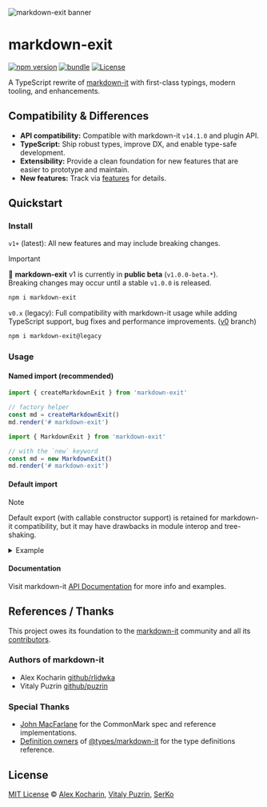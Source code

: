 ![markdown-exit banner](https://markdown-exit.pages.dev/banner.svg)

# markdown-exit

[![npm version][npm-version-src]][npm-version-href]
[![bundle][bundle-src]][bundle-href]
[![License][license-src]][license-href]

A TypeScript rewrite of [markdown-it](https://github.com/markdown-it/markdown-it) with first-class typings, modern tooling, and enhancements.

## Compatibility & Differences

- **API compatibility:** Compatible with markdown-it `v14.1.0` and plugin API.
- **TypeScript:** Ship robust types, improve DX, and enable type-safe development.
- **Extensibility:** Provide a clean foundation for new features that are easier to prototype and maintain.
- **New features:** Track via [features](https://github.com/serkodev/markdown-exit/issues?q=is:issue%20label:features) for details.

## Quickstart

### Install

`v1+` (latest): All new features and may include breaking changes.

> [!IMPORTANT]
> 🚧 **markdown-exit** v1 is currently in **public beta** (`v1.0.0-beta.*`).  
> Breaking changes may occur until a stable `v1.0.0` is released.

```bash
npm i markdown-exit
```

`v0.x` (legacy): Full compatibility with markdown-it usage while adding TypeScript support, bug fixes and performance improvements. ([v0](https://github.com/serkodev/markdown-exit/tree/v0) branch)

```bash
npm i markdown-exit@legacy
```

### Usage

#### Named import (recommended)

```ts
import { createMarkdownExit } from 'markdown-exit'

// factory helper
const md = createMarkdownExit()
md.render('# markdown-exit')
```

```ts
import { MarkdownExit } from 'markdown-exit'

// with the `new` keyword
const md = new MarkdownExit()
md.render('# markdown-exit')
```

#### Default import

> [!NOTE]
> Default export (with callable constructor support) is retained for markdown-it compatibility, but it may have drawbacks in module interop and tree-shaking.

<details>
<summary>Example</summary>

```ts
import MarkdownExit from 'markdown-exit'

// callable function
const md = MarkdownExit()
md.render('# markdown-exit')
```

```ts
// with the `new` keyword
const md = new MarkdownExit()
md.render('# markdown-exit')
```
</details>

#### Documentation

Visit markdown-it [API Documentation](https://markdown-it.github.io/markdown-it/) for more info and examples.

## References / Thanks

This project owes its foundation to the [markdown-it](https://github.com/markdown-it/markdown-it) community and all its [contributors](https://github.com/markdown-it/markdown-it/graphs/contributors).

### Authors of markdown-it
- Alex Kocharin [github/rlidwka](https://github.com/rlidwka)
- Vitaly Puzrin [github/puzrin](https://github.com/puzrin)

### Special Thanks

- [John MacFarlane](https://github.com/jgm) for the CommonMark spec and reference implementations.
- [Definition owners](https://github.com/DefinitelyTyped/DefinitelyTyped/blob/a26d35b5c331fbdb512ac7dfb1b846d282336c67/.github/CODEOWNERS#L4713C1-L4713C106) of [@types/markdown-it](https://www.npmjs.com/package/@types/markdown-it) for the type definitions reference.

## License

[MIT License](./LICENSE) © [Alex Kocharin](https://github.com/rlidwka), [Vitaly Puzrin](https://github.com/puzrin), [SerKo](https://github.com/serkodev)

<!-- Badges -->

[npm-version-src]: https://img.shields.io/npm/v/markdown-exit?style=flat&colorA=00AF6B&colorB=000
[npm-version-href]: https://npmjs.com/package/markdown-exit
[bundle-src]: https://img.shields.io/bundlephobia/minzip/markdown-exit?style=flat&colorA=00AF6B&colorB=000&label=minzip
[bundle-href]: https://bundlephobia.com/result?p=markdown-exit
[license-src]: https://img.shields.io/github/license/serkodev/markdown-exit.svg?style=flat&colorA=00AF6B&colorB=000
[license-href]: https://github.com/serkodev/markdown-exit/blob/main/LICENSE
